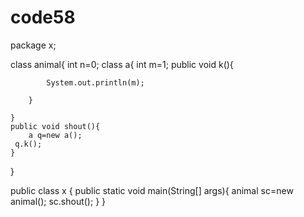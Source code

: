 # code58
package x;

 class animal{
    int n=0;
    class a{
        int m=1;
        public  void k(){

            System.out.println(m);

        } 
 
    }
    public void shout(){
        a q=new a();
     q.k();
    }

}

public class x {
    public static void main(String[] args){
  animal sc=new animal();
  sc.shout();
    }
}
